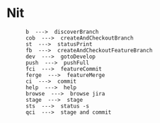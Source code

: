 # Nit
          b  --->  discoverBranch
          cob  --->  createAndCheckoutBranch
          st  --->  statusPrint
          fb  --->  createAndCheckoutFeatureBranch
          dev  --->  gotoDevelop
          push  --->  pushFull
          fci  --->  featureCommit
          ferge  --->  featureMerge
          ci  --->  commit
          help  --->  help
          browse  --->  browse jira
          stage  --->  stage
          sts  --->  status -s
          qci  --->  stage and commit
